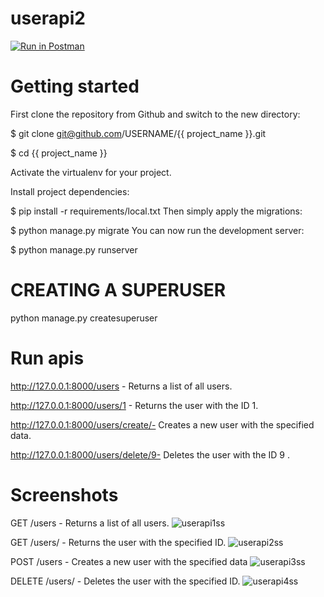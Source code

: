 # userapi2
[![Run in Postman](https://run.pstmn.io/button.svg)](https://app.getpostman.com/run-collection/27790272-a89f93da-dcdb-45b6-80f5-199bf0541c93?action=collection%2Ffork&source=rip_markdown&collection-url=entityId%3D27790272-a89f93da-dcdb-45b6-80f5-199bf0541c93%26entityType%3Dcollection%26workspaceId%3D7383bdf0-a237-44e3-af2d-d8f4e3ff45bc)
# Getting started
First clone the repository from Github and switch to the new directory:

$ git clone git@github.com/USERNAME/{{ project_name }}.git

$ cd {{ project_name }}

Activate the virtualenv for your project.

Install project dependencies:

$ pip install -r requirements/local.txt
Then simply apply the migrations:

$ python manage.py migrate
You can now run the development server:

$ python manage.py runserver

# CREATING A SUPERUSER

python manage.py createsuperuser

# Run apis

http://127.0.0.1:8000/users - Returns a list of all users.

http://127.0.0.1:8000/users/1 - Returns the user with the  ID 1.

http://127.0.0.1:8000/users/create/- Creates a new user with the specified data.

http://127.0.0.1:8000/users/delete/9- Deletes the user with the  ID 9 .

# Screenshots

GET /users - Returns a list of all users.
![userapi1ss](https://github.com/jagritbhatia/userapi2/assets/90523447/9bf9b079-4210-4374-b955-039fcfaecad2)

GET /users/<id> - Returns the user with the specified ID.
![userapi2ss](https://github.com/jagritbhatia/userapi2/assets/90523447/c74b2a09-1c7c-4323-a1e7-ca77fc3d8751)

POST /users - Creates a new user with the specified data
![userapi3ss](https://github.com/jagritbhatia/userapi2/assets/90523447/217ee0e5-504c-4765-bacd-8245ecf2710e)

DELETE /users/<id> - Deletes the user with the specified ID.
![userapi4ss](https://github.com/jagritbhatia/userapi2/assets/90523447/07f1876d-66a9-411e-a2f9-ddb83c042947)



